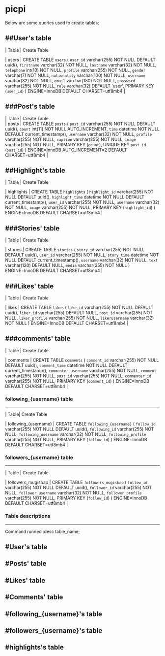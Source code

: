 # picpi

Below are some queries used to create tables;

## ##User's table

| Table | Create Table

| users | CREATE TABLE `users` (
`user_id` varchar(255) NOT NULL DEFAULT uuid(),
`firstname` varchar(32) NOT NULL,
`lastname` varchar(32) NOT NULL,
`telephone` int(10) NOT NULL,
`profile` varchar(255) NOT NULL,
`gender` varchar(7) NOT NULL,
`nationality` varchar(100) NOT NULL,
`username` varchar(32) NOT NULL,
`email` varchar(180) NOT NULL,
`password` varchar(255) NOT NULL,
`role` varchar(32) DEFAULT 'user',
PRIMARY KEY (`user_id`)
) ENGINE=InnoDB DEFAULT CHARSET=utf8mb4 |

## ###Post's table

| Table | Create Table  
| posts | CREATE TABLE `posts` (
`post_id` varchar(255) NOT NULL DEFAULT uuid(),
`count` int(11) NOT NULL AUTO_INCREMENT,
`time` datetime NOT NULL DEFAULT current_timestamp(),
`username` varchar(32) NOT NULL,
`profile` varchar(255) NOT NULL,
`caption` varchar(255) NOT NULL,
`image` varchar(255) NOT NULL,
PRIMARY KEY (`count`),
UNIQUE KEY `post_id` (`post_id`)
) ENGINE=InnoDB AUTO_INCREMENT=2 DEFAULT CHARSET=utf8mb4 |

## ##Highlight's table

| Table |
Create Table

| highlights | CREATE TABLE `highlights` (
`highlight_id` varchar(255) NOT NULL DEFAULT uuid(),
`highlight_time` datetime NOT NULL DEFAULT current_timestamp(),
`user_id` varchar(255) NOT NULL,
`username` varchar(32) NOT NULL,
`image` varchar(255) NOT NULL,
PRIMARY KEY (`highlight_id`)
) ENGINE=InnoDB DEFAULT CHARSET=utf8mb4 |

## ###Stories' table

| Table |
Create Table

| stories | CREATE TABLE `stories` (
`story_id` varchar(255) NOT NULL DEFAULT uuid(),
`user_id` varchar(255) NOT NULL,
`story_time` datetime NOT NULL DEFAULT current_timestamp(),
`username` varchar(32) NOT NULL,
`text` varchar(120) DEFAULT NULL,
`media` varchar(255) NOT NULL
) ENGINE=InnoDB DEFAULT CHARSET=utf8mb4 |

## ###Likes' table

| Table |
Create Table

| likes | CREATE TABLE `likes` (
`like_id` varchar(255) NOT NULL DEFAULT uuid(),
`liker_id` varchar(255) DEFAULT NULL,
`post_id` varchar(255) NOT NULL,
`liker_profile` varchar(255) NOT NULL,
`likerusername` varchar(32) NOT NULL
) ENGINE=InnoDB DEFAULT CHARSET=utf8mb4 |

## ###comments' table

| Table |
Create Table

| comments | CREATE TABLE `comments` (
`comment_id` varchar(255) NOT NULL DEFAULT uuid(),
`comment_time` datetime NOT NULL DEFAULT current_timestamp(),
`commenter_username` varchar(255) NOT NULL,
`comment` varchar(255) NOT NULL,
`post_id` varchar(255) NOT NULL,
`commenter_id` varchar(255) NOT NULL,
PRIMARY KEY (`comment_id`)
) ENGINE=InnoDB DEFAULT CHARSET=utf8mb4 |

### following\_{username} table

---

| Table|
Create Table

| following\_{username} | CREATE TABLE `following_{username}` (
`follow_id` varchar(255) NOT NULL DEFAULT uuid(),
`following_id` varchar(255) NOT NULL,
`following_username` varchar(32) NOT NULL,
`following_profile` varchar(255) NOT NULL,
PRIMARY KEY (`follow_id`)
) ENGINE=InnoDB DEFAULT CHARSET=utf8mb4 |

### followers\_{username} table

---

| Table |
Create Table

| followers_mugishap | CREATE TABLE `followers_mugishap` (
`follow_id` varchar(255) NOT NULL DEFAULT uuid(),
`follower_id` varchar(255) NOT NULL,
`follower_username` varchar(32) NOT NULL,
`follower_profile` varchar(255) NOT NULL,
PRIMARY KEY (`follow_id`)
) ENGINE=InnoDB DEFAULT CHARSET=utf8mb4 |


### Table descriptions
--------------------
Command runned :desc table_name;

#User's table
------------
#Posts' table
------------
#Likes' table
------------
#Comments' table
------------
#following_{username}'s table
------------
#followers_{username}'s table
------------
#highlights's table
------------


